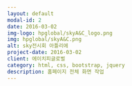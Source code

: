 ```yaml
---
layout: default
modal-id: 2
date: 2016-03-02
img-logo: hpglobal/skyA&C_logo.png
img: hpglobal/skyA&C.png
alt: sky전시회 아틀리에
project-date: 2016-03-02
client: 에이치피글로벌
category: html, css, bootstrap, jquery
description: 홈페이지 전체 화면 작업
---
```

